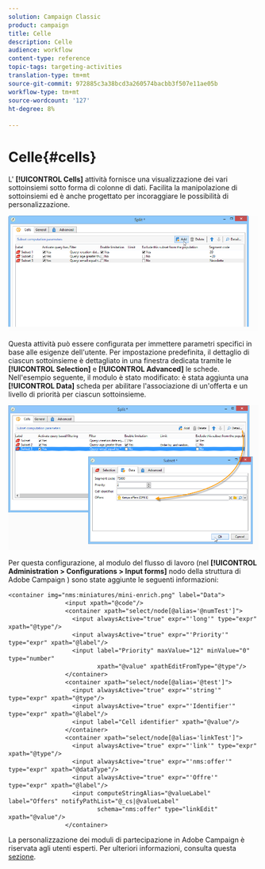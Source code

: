 ```yaml
---
solution: Campaign Classic
product: campaign
title: Celle
description: Celle
audience: workflow
content-type: reference
topic-tags: targeting-activities
translation-type: tm+mt
source-git-commit: 972885c3a38bcd3a260574bacbb3f507e11ae05b
workflow-type: tm+mt
source-wordcount: '127'
ht-degree: 8%

---
```



# Celle{#cells}

L&#39; **[!UICONTROL Cells]** attività fornisce una visualizzazione dei vari sottoinsiemi sotto forma di colonne di dati. Facilita la manipolazione di sottoinsiemi ed è anche progettato per incoraggiare le possibilità di personalizzazione.

![](assets/wf_split_cells.png)

Questa attività può essere configurata per immettere parametri specifici in base alle esigenze dell&#39;utente. Per impostazione predefinita, il dettaglio di ciascun sottoinsieme è dettagliato in una finestra dedicata tramite le **[!UICONTROL Selection]** e **[!UICONTROL Advanced]** le schede. Nell&#39;esempio seguente, il modulo è stato modificato: è stata aggiunta una **[!UICONTROL Data]** scheda per abilitare l&#39;associazione di un&#39;offerta e un livello di priorità per ciascun sottoinsieme.

![](assets/wf_split_cells_with_customization.png)

Per questa configurazione, al modulo del flusso di lavoro (nel **[!UICONTROL Administration > Configurations > Input forms]** nodo della struttura di Adobe Campaign ) sono state aggiunte le seguenti informazioni:

```
<container img="nms:miniatures/mini-enrich.png" label="Data">
                <input xpath="@code"/>
                <container xpath="select/node[@alias='@numTest']">
                  <input alwaysActive="true" expr="'long'" type="expr" xpath="@type"/>
                  <input alwaysActive="true" expr="'Priority'" type="expr" xpath="@label"/>
                  <input label="Priority" maxValue="12" minValue="0" type="number"
                         xpath="@value" xpathEditFromType="@type"/>
                </container>
                <container xpath="select/node[@alias='@test']">
                  <input alwaysActive="true" expr="'string'" type="expr" xpath="@type"/>
                  <input alwaysActive="true" expr="'Identifier'" type="expr" xpath="@label"/>
                  <input label="Cell identifier" xpath="@value"/>
                </container>
                <container xpath="select/node[@alias='linkTest']">
                  <input alwaysActive="true" expr="'link'" type="expr" xpath="@type"/>
                  <input alwaysActive="true" expr="'nms:offer'" type="expr" xpath="@dataType"/>
                  <input alwaysActive="true" expr="'Offre'" type="expr" xpath="@label"/>
                  <input computeStringAlias="@valueLabel" label="Offers" notifyPathList="@_cs|@valueLabel"
                         schema="nms:offer" type="linkEdit" xpath="@value"/>
                </container>
```

La personalizzazione dei moduli di partecipazione in  Adobe Campaign è riservata agli utenti esperti. Per ulteriori informazioni, consulta questa [sezione](../../configuration/using/identifying-a-form.md).
